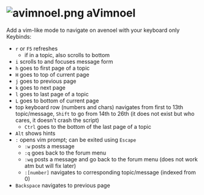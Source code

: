# ![avimnoel.png](logo) aVimnoel

Add a vim-like mode to navigate on avenoel with your keyboard only
Keybinds:
- `r` or `F5` refreshes
  - if in a topic, also scrolls to bottom 
- `i` scrolls to and focuses message form
- `h` goes to first page of a topic
- `H` goes to top of current page
- `j` goes to previous page
- `k` goes to next page
- `l` goes to last page of a topic
- `L` goes to bottom of current page
- top keyboard row (numbers and chars) navigates from first to 13th topic/message, `Shift` to go from 14th to 26th (it does not exist but who cares, it doesn't crash the script)
  - `Ctrl` goes to the bottom of the last page of a topic 
- `Alt` shows hints
- `:` opens vim prompt; can be exited using `Escape`
  - `:w` posts a message
  - `:q` goes back to the forum menu 
  - `:wq` posts a message and go back to the forum menu (does not work atm but will fix later)
  - `:[number]` navigates to corresponding topic/message (indexed from 0)
- `Backspace` navigates to previous page
